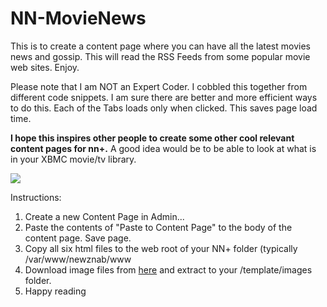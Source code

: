 NN-MovieNews
==========

This is to create a content page where you can have all the latest movies news and gossip. This will read the RSS Feeds from some popular movie web sites. Enjoy.

Please note that I am NOT an Expert Coder. I cobbled this together from different code snippets. I am sure there are better and more efficient ways to do this. Each of the Tabs loads only when clicked. This saves page load time. 

<b>I hope this inspires other people to create some other cool relevant content pages for nn+.</b> A good idea would be to be able to look at what is in your XBMC movie/tv library.

<img src="http://s13.postimage.org/obropfizb/Movie_Newz.jpg">

Instructions:

1. Create a new Content Page in Admin...
2. Paste the contents of "Paste to Content Page" to the body of the content page. Save page.
3. Copy all six html files to the web root of your NN+ folder (typically /var/www/newznab/www
4. Download image files from <a href="http://www.mediafire.com/?9e1hqg5f3qz2gmw"> here</a> and extract to your /template/images folder.
4. Happy reading


